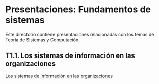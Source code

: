 # Presentaciones: Fundamentos de sistemas

Este directorio contiene presentaciones relacionadas con los temas de Teoría de Sistemas y Computación.

## T1.1. Los sistemas de información en las organizaciones

[Los sistemas de información en las organizaciones](https://github.com/victordomgs/Teoria-de-sistemas-i-computacion/blob/main/T1-Fundamentos-de-sistemas/Presentaciones/T1.1-Los-sistemas-de-informacion-en-las-organizaciones.html)
